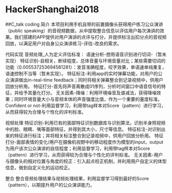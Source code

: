 # HackerShanghai2018
##C_talk coding
简介
本项目利用手机自带的前置摄像头获得用户练习公众演讲（public speaking）的音视频数据，从中提取整合信息以评估用户每次演讲的效果。我们搭建的APP提供对用户演讲的点评与打分，并提供标注出扣分点的音视频回放，以满足用户对自身公众演讲练习-评估-改良的需求。

代码实现
音频处理_人为定义评估标准：
	语速分析-想用语音识别进行切词-（暂未实现）
	特征识别-自相关，断续程度，总体音量与环境音量对比；某些需要切词的功能（0.005537253694581281）：发音准确程度，咬字效果，单语速单纯重复，语速控制不当等（暂未实现）。
	特征标注-利用app的实时弹幕功能，对用户的公众演讲做出in-real-time feedback；同时将相关弹幕整合到记录视频中，供用户回放分析用。
	特征打分-首先将声音离散成01序列，分析时间窗口中语音信号的特征，并给予其量化打分。
	无关因素-降噪：利用环境噪音及谱减法，获得降噪效果；同时环境音量大小与音频本体的声音强度比值，作为一个重要的量度标准。
	Confident or not-利用监督学习，利用带tag样本对Score（pattern）进行学习，从而获得较为合理与个性化的评判标准。

视频处理
	特征识别-利用已有的面部特征识别数据库与识别算法，识别半身照视频中的脸、眼睛、嘴等面部特征，并得到其大小，尺寸等信息。
	特征标注-对识别出来的特征进行标注；并将相关标注整合到记录视频中，供用户回放分析用。
	特征打分-面部表情的变化/用户在摄像机视野中的移动程度作为模型的input，output为用户该次公众演讲的自信程度；利用监督学习，利用带tag样本对Score（pattern）进行学习，从而获得较为合理与个性化的评判标准。
	无关因素-用户与摄像头的相对位置与角度的校正：引入起点校正机制，并利用用户自定义的体型信息，做到自定义化的运动校正。

整合
整合音频处理结果与视频处理结果，利用监督学习得到最好的Score（pattern），以期提升用户的公众演讲能力。
